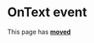 # OnText event

This page has [**moved**](https://lib-docs.delphidabbler.com/IOUtils/1/API/TPJUnicodeBMPPipeFilter-OnText)